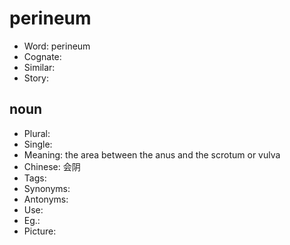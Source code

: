 # perineum

- Word: perineum
- Cognate: 
- Similar: 
- Story: 

## noun

- Plural: 
- Single: 
- Meaning: the area between the anus and the scrotum or vulva
- Chinese: 会阴
- Tags: 
- Synonyms: 
- Antonyms: 
- Use: 
- Eg.: 
- Picture: 

